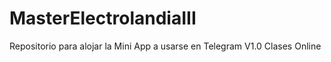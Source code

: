 # MasterElectrolandiaIII
Repositorio para alojar la Mini App a usarse en Telegram V1.0 Clases Online 
